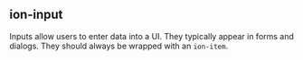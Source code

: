 <h2>ion-input</h2>

Inputs allow users to enter data into a UI. They typically appear in forms and dialogs. They should always be wrapped with an `ion-item`.